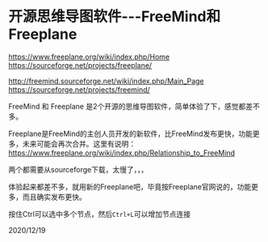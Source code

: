 # 开源思维导图软件---FreeMind和Freeplane

https://www.freeplane.org/wiki/index.php/Home  
https://sourceforge.net/projects/freeplane/  

http://freemind.sourceforge.net/wiki/index.php/Main_Page  
https://sourceforge.net/projects/freemind/  

FreeMind 和 Freeplane 是2个开源的思维导图软件，简单体验了下，感觉都差不多。  

Freeplane是FreeMind的主创人员开发的新软件，比FreeMind发布更快，功能更多，未来可能会再次合并。这里有说明：  
https://www.freeplane.org/wiki/index.php/Relationship_to_FreeMind  

两个都需要从sourceforge下载，太慢了，，，  

体验起来都差不多，就用新的Freeplane吧，毕竟按Freeplane官网说的，功能更多，而且确实发布更快。  

按住Ctrl可以选中多个节点，然后`Ctrl+L`可以增加节点连接  


2020/12/19  
